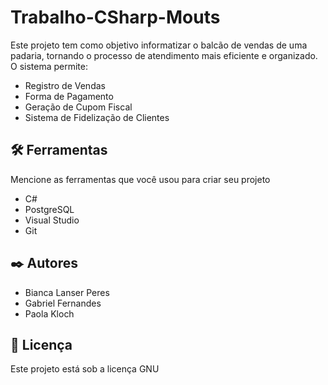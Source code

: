# Trabalho-CSharp-Mouts

Este projeto tem como objetivo informatizar o balcão de vendas de uma padaria, tornando o processo de atendimento mais eficiente e organizado. O sistema permite:

 * Registro de Vendas
 * Forma de Pagamento
 * Geração de Cupom Fiscal
 * Sistema de Fidelização de Clientes


## 🛠️ Ferramentas

Mencione as ferramentas que você usou para criar seu projeto

* C#
* PostgreSQL
* Visual Studio
* Git


## ✒️ Autores

* Bianca Lanser Peres
* Gabriel Fernandes
* Paola Kloch

## 📄 Licença

Este projeto está sob a licença GNU
